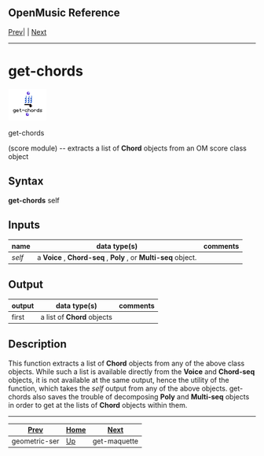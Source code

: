 OpenMusic Reference  
---  
[Prev](geometric-ser)| | [Next](get-maquette)  
  
* * *

# get-chords

![](figures/functions/score/get-chords.png)

  
  
get-chords  
  
(score module) \-- extracts a list of **Chord** objects from an OM score class
object  

## Syntax

   **get-chords**  self  

## Inputs

name| data type(s)| comments  
---|---|---  
  _self_ |  a **Voice** , **Chord-seq** , **Poly** , or **Multi-seq** object.|  
  
## Output

output| data type(s)| comments  
---|---|---  
first| a list of **Chord** objects|  
  
## Description

This function extracts a list of **Chord** objects from any of the above class
objects. While such a list is available directly from the **Voice** and
**Chord-seq** objects, it is not available at the same output, hence the
utility of the function, which takes the  _self_  output from any of the above
objects.  get-chords  also saves the trouble of decomposing **Poly** and
**Multi-seq** objects in order to get at the lists of **Chord** objects within
them.

* * *

[Prev](geometric-ser)| [Home](index)| [Next](get-maquette)  
---|---|---  
geometric-ser| [Up](funcref.main)| get-maquette

